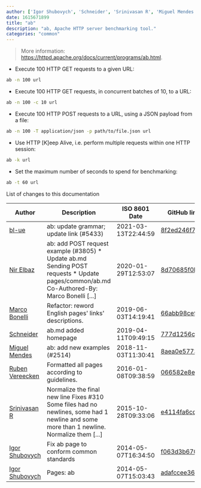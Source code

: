 ```yaml
---
author: ['Igor Shubovych', 'Schneider', 'Srinivasan R', 'Miguel Mendes', 'Marco Bonelli', 'Nir Elbaz', 'bl-ue', 'Ruben Vereecken']
date: 1615671899
title: "ab"
description: "ab, Apache HTTP server benchmarking tool."
categories: "common"
---
```

> More information: <https://httpd.apache.org/docs/current/programs/ab.html>.

- Execute 100 HTTP GET requests to a given URL:

```bash
ab -n 100 url
```

- Execute 100 HTTP GET requests, in concurrent batches of 10, to a URL:

```bash
ab -n 100 -c 10 url
```

- Execute 100 HTTP POST requests to a URL, using a JSON payload from a file:

```bash
ab -n 100 -T application/json -p path/to/file.json url
```

- Use HTTP [K]eep Alive, i.e. perform multiple requests within one HTTP session:

```bash
ab -k url
```

- Set the maximum number of seconds to spend for benchmarking:

```bash
ab -t 60 url
```
List of changes to this documentation


Author | Description | ISO 8601 Date | GitHub link
------|-----|-----|-----
[bl-ue](mailto:54780737+bl-ue@users.noreply.github.com) | ab: update grammar; update link (#5433) | 2021-03-13T22:44:59 | [8f2ed246f761](https://github.com/tldr-pages/tldr/commit/8f2ed246f7614df6e815b9eefae053a0f64df920)
[Nir Elbaz](mailto:nire0510@gmail.com) | ab: add POST request example (#3805) * Update ab.md Sending POST requests * Update pages/common/ab.md Co-Authored-By: Marco Bonelli [...] | 2020-01-29T12:53:07 | [8d70685f0ba7](https://github.com/tldr-pages/tldr/commit/8d70685f0ba73aece077a2b4cf0e59a04a37d8e7)
[Marco Bonelli](mailto:marco@mebeim.net) | Refactor: reword English pages' links' descriptions. | 2019-06-03T14:19:41 | [66abb98ce935](https://github.com/tldr-pages/tldr/commit/66abb98ce935c0f4516bf30c4d6da72180d5a3ab)
[Schneider](mailto:lucas.schneider@sap.com) | ab.md added homepage | 2019-04-11T09:49:15 | [777d1256c630](https://github.com/tldr-pages/tldr/commit/777d1256c630c2563ec50c6d624372682be5fbfa)
[Miguel Mendes](mailto:mendesmiguel@users.noreply.github.com) | ab: add new examples (#2514) | 2018-11-03T11:30:41 | [8aea0e5773a2](https://github.com/tldr-pages/tldr/commit/8aea0e5773a23d4d58f8b588c822af7dd861ab95)
[Ruben Vereecken](mailto:rubenvereecken@gmail.com) | Formatted all pages according to guidelines. | 2016-01-08T09:38:59 | [066582e8eab5](https://github.com/tldr-pages/tldr/commit/066582e8eab57bce9861cc8d379e158d61f1cc95)
[Srinivasan R](mailto:srinivasanr@gmail.com) | Normalize the final new line Fixes #310 Some files had no newlines, some had 1 newline and some more than 1 newline. Normalize them [...] | 2015-10-28T09:33:06 | [e4114fa6cce7](https://github.com/tldr-pages/tldr/commit/e4114fa6cce7339425809afef817b06e872d7ca7)
[Igor Shubovych](mailto:igor.shubovych@gmail.com) | Fix ab page to conform common standards | 2014-05-07T16:34:50 | [f063d3b670c6](https://github.com/tldr-pages/tldr/commit/f063d3b670c65fa6c13664927fb2d6d3debf5080)
[Igor Shubovych](mailto:igor.shubovych@gmail.com) | Pages: ab | 2014-05-07T15:03:43 | [adafccee36b6](https://github.com/tldr-pages/tldr/commit/adafccee36b693619f117da9777b905a84a017dd)

